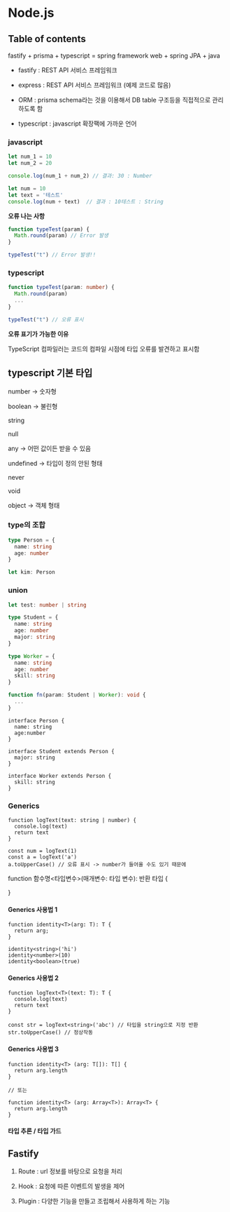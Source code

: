 # Node.js

## Table of contents

fastify + prisma + typescript
= spring framework web + spring JPA + java


- fastify : REST API 서비스 프레임워크
- express : REST API 서비스 프레임워크 (예제 코드로 많음) 


- ORM : prisma
schema라는 것을 이용해서 DB table 구조등을 직접적으로 관리하도록 함 


- typescript
: javascript 확장팩에 가까운 언어 



### javascript
```javascript
let num_1 = 10
let num_2 = 20

console.log(num_1 + num_2) // 결과: 30 : Number
```

```javascript
let num = 10
let text = '테스트'
console.log(num + text)  // 결과 : 10테스트 : String
```

**오류 나는 사항**
```javascript
function typeTest(param) {
  Math.round(param) // Error 발생 
}

typeTest("t") // Error 발생!!
```

### typescript

```typescript
function typeTest(param: number) {
  Math.round(param)
  ...
}

typeTest("t") // 오류 표시 

```

**오류 표기가 가능한 이유** 

TypeScript 컴파일러는 코드의 컴파일 시점에 타입 오류를 발견하고 표시함

## typescript 기본 타입 
number -> 숫자형

boolean -> 불린형

string 

null

any -> 어떤 값이든 받을 수 있음

undefined -> 타입이 정의 안된 형태

never

void 

object -> 객체 형태

### type의 조합 
``` typescript
type Person = {
  name: string
  age: number
}

let kim: Person
```

### union 
``` typescript
let test: number | string
```

``` typescript
type Student = {
  name: string
  age: number
  major: string
}

type Worker = {
  name: string
  age: number
  skill: string
}

function fn(param: Student | Worker): void {
  ...
}
```


```
interface Person {
  name: string
  age:number
}

interface Student extends Person {
  major: string 
}

interface Worker extends Person {
  skill: string
}
```

### Generics
```
function logText(text: string | number) {
  console.log(text)
  return text
}

const num = logText(1)
const a = logText('a')
a.toUpperCase() // 오류 표시 -> number가 들어올 수도 있기 때문에
```

function 함수명<타입변수>(매개변수: 타입 변수): 반환 타입 {

}

#### Generics 사용법 1
```
function identity<T>(arg: T): T {
  return arg;
}

identity<string>('hi')
identity<number>(10)
identity<boolean>(true)
```

#### Generics 사용법 2
```
function logText<T>(text: T): T {
  console.log(text)
  return text
}

const str = logText<string>('abc') // 타입을 string으로 지정 반환
str.toUpperCase() // 정상작동
```

#### Generics 사용법 3
```
function identity<T> (arg: T[]): T[] {
  return arg.length
}

// 또는 

function identity<T> (arg: Array<T>): Array<T> {
  return arg.length
}
```

#### 타입 추론 / 타입 가드 


## Fastify
1. Route
: url 정보를 바탕으로 요청을 처리

2. Hook
: 요청에 따른 이벤트의 발생을 제어

3. Plugin
: 다양한 기능을 만들고 조립해서 사용하게 하는 기능


